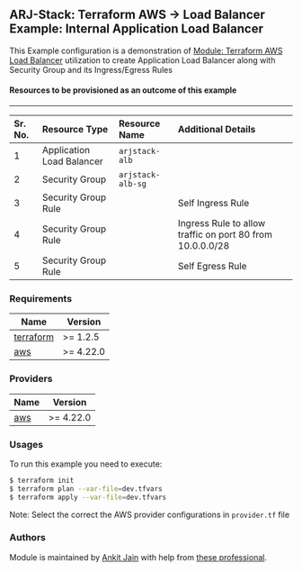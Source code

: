 ## ARJ-Stack: Terraform AWS -> Load Balancer Example: Internal Application Load Balancer

This Example configuration is a demonstration of [Module: Terraform AWS Load Balancer](https://github.com/ankit-jn/terraform-aws-load-balancer) utilization to create Application Load Balancer along with Security Group and its Ingress/Egress Rules

#### Resources to be provisioned as an outcome of this example
---

| Sr. No. | Resource Type | Resource Name | Additional Details |
|:------|:------|:------|:------|
| 1 | Application Load Balancer | `arjstack-alb` |  |
| 2 | Security Group | `arjstack-alb-sg` |  |
| 3 | Security Group Rule |  | Self Ingress Rule |
| 4 | Security Group Rule |  | Ingress Rule to allow traffic on port 80 from 10.0.0.0/28 |
| 5 | Security Group Rule |  | Self Egress Rule |

### Requirements

| Name | Version |
|------|---------|
| <a name="requirement_terraform"></a> [terraform](#requirement\_terraform) | >= 1.2.5 |
| <a name="requirement_aws"></a> [aws](#requirement\_aws) | >= 4.22.0 |

### Providers

| Name | Version |
|------|---------|
| <a name="provider_aws"></a> [aws](#provider\_aws) | >= 4.22.0 |

### Usages

To run this example you need to execute:

```bash
$ terraform init
$ terraform plan --var-file=dev.tfvars
$ terraform apply --var-file=dev.tfvars
```

Note: Select the correct the AWS provider configurations in `provider.tf` file

### Authors

Module is maintained by [Ankit Jain](https://github.com/ankit-jn) with help from [these professional](https://github.com/ankit-jn/terraform-aws-examples/graphs/contributors).